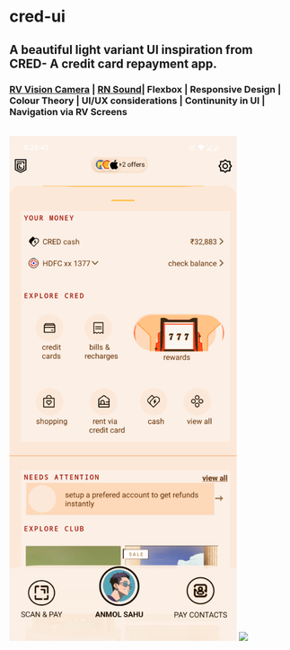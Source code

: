 # cred-ui
## A beautiful light variant UI inspiration from CRED- A credit card repayment app.
### [RV Vision Camera](https://react-native-vision-camera.com/)  | [RN Sound](https://www.npmjs.com/package/react-native-sound)|  Flexbox  |  Responsive Design   | Colour Theory  |  UI/UX considerations | Continunity in UI  | Navigation via RV Screens
<br>
<picture>
   <img  src="/Screenshot_20231231-202844_credui-xs.png?raw=true">
</picture>
<picture>
  <img src="/demo-reducedsize.gif?raw=true">
</picture>
